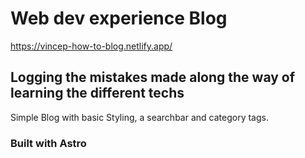 # Web dev experience Blog

https://vincep-how-to-blog.netlify.app/

## Logging the mistakes made along the way of learning the different techs

Simple Blog with basic Styling, a searchbar and category tags.


### Built with Astro
